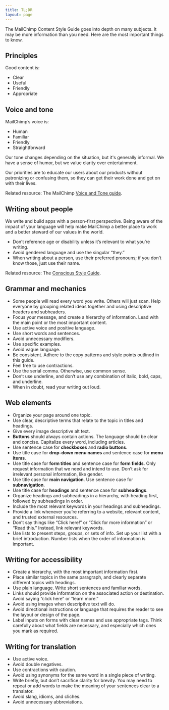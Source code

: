 ```yaml
---
title: TL;DR
layout: page
---
```


The MailChimp Content Style Guide goes into depth on many subjects. It may be more information than you need. Here are the most important things to know.

## Principles

Good content is:

- Clear
- Useful
- Friendly
- Appropriate

## Voice and tone

MailChimp’s voice is:

* Human
* Familiar
* Friendly
* Straightforward

Our tone changes depending on the situation, but it's generally informal. We have a sense of humor, but we value clarity over entertainment.

Our priorities are to educate our users about our products without patronizing or confusing them, so they can get their work done and get on with their lives.

Related resource: The MailChimp [Voice and Tone guide](http://voiceandtone.com/).

## Writing about people

We write and build apps with a person-first perspective. Being aware of the impact of your language will help make MailChimp a better place to work and a better steward of our values in the world.

- Don’t reference age or disability unless it’s relevant to what you’re writing.
- Avoid gendered language and use the singular “they.”
- When writing about a person, use their preferred pronouns; if you don’t know those, just use their name.

Related resource: The [Conscious Style Guide](http://consciousstyleguide.com/).

## Grammar and mechanics

- Some people will read every word you write. Others will just scan. Help everyone by grouping related ideas together and using descriptive headers and subheaders.
- Focus your message, and create a hierarchy of information. Lead with the main point or the most important content.
- Use active voice and positive language.
- Use short words and sentences.
- Avoid unnecessary modifiers.
- Use specific examples.
- Avoid vague language.
- Be consistent. Adhere to the copy patterns and style points outlined in this guide.
- Feel free to use contractions.
- Use the serial comma. Otherwise, use common sense.
- Don’t use underline, and don’t use any combination of italic, bold, caps, and underline.
- When in doubt, read your writing out loud.

## Web elements

- Organize your page around one topic.
- Use clear, descriptive terms that relate to the topic in titles and headings.
- Give every image descriptive alt text.
- **Buttons** should always contain actions. The language should be clear and concise. Capitalize every word, including articles.
- Use sentence case for **checkboxes** and **radio buttons**.
- Use title case for **drop-down menu names** and sentence case for **menu items**.
- Use title case for **form titles** and sentence case for **form fields**. Only request information that we need and intend to use. Don’t ask for irrelevant personal information, like gender.
- Use title case for **main navigation**. Use sentence case for **subnavigation**.
- Use title case for **headings** and sentence case for **subheadings**.
- Organize headings and subheadings in a hierarchy, with heading first, followed by subheadings in order.
- Include the most relevant keywords in your headings and subheadings.
- Provide a link whenever you’re referring to a website, relevant content, and trusted external resources.
- Don’t say things like “Click here!” or “Click for more information” or “Read this.” Instead, link relevant keywords.
- Use lists to present steps, groups, or sets of info. Set up your list with a brief introduction. Number lists when the order of information is important.

## Writing for accessibility

- Create a hierarchy, with the most important information first.
- Place similar topics in the same paragraph, and clearly separate different topics with headings.
- Use plain language. Write short sentences and familiar words.
- Links should provide information on the associated action or destination. Avoid saying “click here” or “learn more.”
- Avoid using images when descriptive text will do.
- Avoid directional instructions or language that requires the reader to see the layout or design of the page.
- Label inputs on forms with clear names and use appropriate tags. Think carefully about what fields are necessary, and especially which ones you mark as required.

## Writing for translation

- Use active voice.
- Avoid double negatives.
- Use contractions with caution.
- Avoid using synonyms for the same word in a single piece of writing.
- Write briefly, but don’t sacrifice clarity for brevity. You may need to repeat or add words to make the meaning of your sentences clear to a translator.
- Avoid slang, idioms, and cliches.
- Avoid unnecessary abbreviations.
